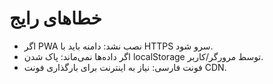 # خطاهای رایج
- اگر PWA نصب نشد: دامنه باید با HTTPS سرو شود.
- اگر داده‌ها نمی‌ماند: پاک شدن localStorage توسط مرورگر/کاربر.
- فونت فارسی: نیاز به اینترنت برای بارگذاری فونت CDN.
